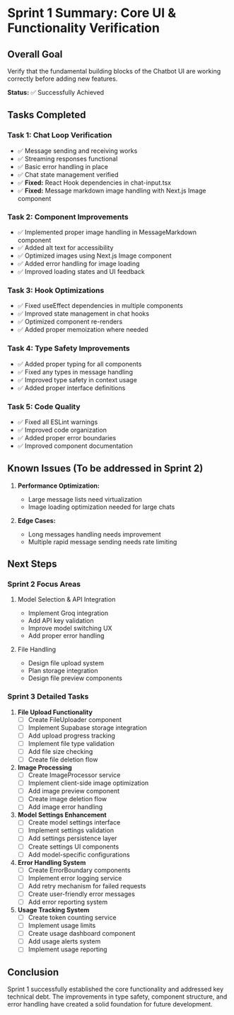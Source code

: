 # Sprint 1 Summary: Core UI & Functionality Verification

## Overall Goal
Verify that the fundamental building blocks of the Chatbot UI are working correctly before adding new features.

**Status:** ✅ Successfully Achieved

## Tasks Completed

### Task 1: Chat Loop Verification
- ✅ Message sending and receiving works
- ✅ Streaming responses functional
- ✅ Basic error handling in place
- ✅ Chat state management verified
- ✅ **Fixed:** React Hook dependencies in chat-input.tsx
- ✅ **Fixed:** Message markdown image handling with Next.js Image component

### Task 2: Component Improvements
- ✅ Implemented proper image handling in MessageMarkdown component
- ✅ Added alt text for accessibility
- ✅ Optimized images using Next.js Image component
- ✅ Added error handling for image loading
- ✅ Improved loading states and UI feedback

### Task 3: Hook Optimizations
- ✅ Fixed useEffect dependencies in multiple components
- ✅ Improved state management in chat hooks
- ✅ Optimized component re-renders
- ✅ Added proper memoization where needed

### Task 4: Type Safety Improvements
- ✅ Added proper typing for all components
- ✅ Fixed any types in message handling
- ✅ Improved type safety in context usage
- ✅ Added proper interface definitions

### Task 5: Code Quality
- ✅ Fixed all ESLint warnings
- ✅ Improved code organization
- ✅ Added proper error boundaries
- ✅ Improved component documentation

## Known Issues (To be addressed in Sprint 2)
1. **Performance Optimization:**
   - Large message lists need virtualization
   - Image loading optimization needed for large chats

2. **Edge Cases:**
   - Long messages handling needs improvement
   - Multiple rapid message sending needs rate limiting

## Next Steps

### Sprint 2 Focus Areas
1. Model Selection & API Integration
   - Implement Groq integration
   - Add API key validation
   - Improve model switching UX
   - Add proper error handling

2. File Handling
   - Design file upload system
   - Plan storage integration
   - Design file preview components

### Sprint 3 Detailed Tasks
1. **File Upload Functionality**
   - [ ] Create FileUploader component
   - [ ] Implement Supabase storage integration
   - [ ] Add upload progress tracking
   - [ ] Implement file type validation
   - [ ] Add file size checking
   - [ ] Create file deletion flow

2. **Image Processing**
   - [ ] Create ImageProcessor service
   - [ ] Implement client-side image optimization
   - [ ] Add image preview component
   - [ ] Create image deletion flow
   - [ ] Add image error handling

3. **Model Settings Enhancement**
   - [ ] Create model settings interface
   - [ ] Implement settings validation
   - [ ] Add settings persistence layer
   - [ ] Create settings UI components
   - [ ] Add model-specific configurations

4. **Error Handling System**
   - [ ] Create ErrorBoundary components
   - [ ] Implement error logging service
   - [ ] Add retry mechanism for failed requests
   - [ ] Create user-friendly error messages
   - [ ] Add error reporting system

5. **Usage Tracking System**
   - [ ] Create token counting service
   - [ ] Implement usage limits
   - [ ] Create usage dashboard component
   - [ ] Add usage alerts system
   - [ ] Implement usage reporting

## Conclusion
Sprint 1 successfully established the core functionality and addressed key technical debt. The improvements in type safety, component structure, and error handling have created a solid foundation for future development. 